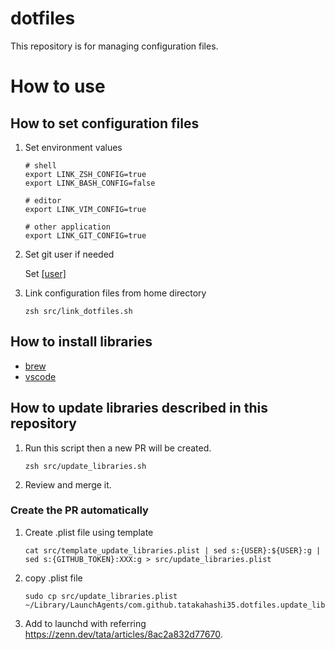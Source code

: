 # dotfiles
This repository is for managing configuration files.

# How to use
## How to set configuration files
1. Set environment values
    ```
    # shell
    export LINK_ZSH_CONFIG=true
    export LINK_BASH_CONFIG=false

    # editor
    export LINK_VIM_CONFIG=true

    # other application
    export LINK_GIT_CONFIG=true
    ```

2. Set git user if needed

   Set [[user]](https://github.com/tatakahashi35/dotfiles/blob/main/apps/git/.gitconfig#L1-L3)

3. Link configuration files from home directory
    ```
    zsh src/link_dotfiles.sh
    ```

## How to install libraries
- [brew](https://github.com/tatakahashi35/dotfiles/tree/main/apps/brew)
- [vscode](https://github.com/tatakahashi35/dotfiles/tree/main/apps/vscode)

## How to update libraries described in this repository
1. Run this script then a new PR will be created.
    ```
    zsh src/update_libraries.sh
    ```
2. Review and merge it.

### Create the PR automatically
1. Create .plist file using template
    ```
    cat src/template_update_libraries.plist | sed s:{USER}:${USER}:g | sed s:{GITHUB_TOKEN}:XXX:g > src/update_libraries.plist
    ```
2. copy .plist file
    ```
    sudo cp src/update_libraries.plist ~/Library/LaunchAgents/com.github.tatakahashi35.dotfiles.update_libraries.plist
    ```
3. Add to launchd with referring https://zenn.dev/tata/articles/8ac2a832d77670.
